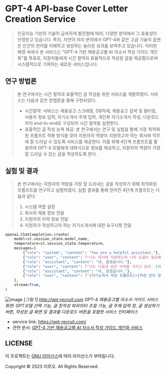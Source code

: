 # GPT-4 API-base Cover Letter Creation Service

> 인공지능 기반의 기술이 급속하게 발전함에 따라, 다양한 분야에서 그 효용성이 인정받고 있습니다.
> 특히, 자연어 처리 분야에서 GPT-4와 같은 고급 기술의 출현은 인간의 언어를 이해하고 생성하는 
> 놀라운 성과를 보여주고 있습니다. 이러한 배경 속에서 본 서비스는 "GPT-4 기반 채용공고별 AI 자소서 
> 작성 가이드 개인화"를 목표로, 지원자들에게 시간 절약과 효율적으로 작성된 글을 제공함으로써 
> 시스템적으로 기여하는 새로운 서비스입니다.

## 연구 방법론
> 본 연구에서는 시간 절약과 효율적인 글 작성을 위한 서비스를 개발하였다.
> 서비스는 다음과 같은 방법론을 통해 구현되었다.
> - 시간절약: 서비스는 채용공고 스크래핑, DB적재, 채용공고 검색 및 필터링, 사용자 정보 입력, 자기소개서 주제 입력, 개인화 자기소개서 작성, 다운로드까지 end-to-end로 구성되어 시간 절약을 실현한다.
> - 효율적인 글 작성 능력 제공: 본 연구에서는 연구 및 실험을 통해 가장 최적화된 프롬프트 적용 방식을 찾아 지원자의 역량이 지원하고자 하는 회사와 직무에 잘 드러날 수 있도록 서비스를 제공한다. 이를 위해 4단계 프롬프트를 활용하여 GPT-4 모델에게 대화식으로 정보를 제공하고, 지원자의 역량이 가장 잘 드러날 수 있는 글을 작성하도록 한다.
## 실험 및 결과
> 본 연구에서는 지원자의 역량을 가장 잘 드러내는 글을 작성하기 위해 최적화된 프롬프트를 연구하고 
> 실험하였다. 실험 결과를 통해 얻어진 4단계 프롬프트는 다음과 같다:
> 1. 시스템 역할 설정
> 2. 회사의 채용 정보 전달
> 3. 지원자의 이력 정보 전달
> 4. 지원자가 작성하고자 하는 자기소개서에 대한 요구사항 전달
```python
openai.ChatCompletion.create(
    model=st.session_state.model_name,
    temperature=st.session_state.temperature,
    messages=[
        {"role": "system", "content": "You are a helpful assistant."},
        {"role": "user", "content": f"나는 회사에 지원하는데 너의 도움이 필요해. 회사의 채용정보는 다음과 같아. {채용공고 정보}"},
        {"role": "assistant", "content": "네, 알겠습니다."},
        {"role": "user", "content": f"나는 다음과 같은 이력을 가지고 있어. {사용자 정보}"},
        {"role": "assistant", "content": "네, 알겠습니다."},
        {"role": "user", "content": f"{자기소개서 작성 프롬프트}+{작성 언어 정보}"}
    ],
    stream=True,
)
```

![image](https://user-images.githubusercontent.com/61719257/228704474-6d2af724-b3a3-4f55-9701-af77e7d4686a.png)
_[그림 1] http://gpt-recruit.com GPT-4 채용공고별 자소서 가이드 서비스 화면: GPT모델 선택 기능, 글 창작성 파라미터 조절 기능, 글 주제 입력 창, 글 생성하기 버튼, 작성된 글 화면 및 결과물 다운로드 버튼을 포함한 서비스 인터페이스_


- service link: https://gpt-recruit.com/
- 관련 문서: [GPT-4 기반 채용공고별 AI 자소서 작성 가이드 개인화 서비스](https://github.com/comsa33/GPT4-AI-resume/blob/main/KIPS_3.pdf)



## LICENSE

이 프로젝트는 [GNU 라이선스](https://github.com/comsa33/GPT4-AI-resume/blob/main/LICENSE)에 따라 라이선스가 부여됩니다.

Copyright © 2023 이루오. All Rights Reserved.
